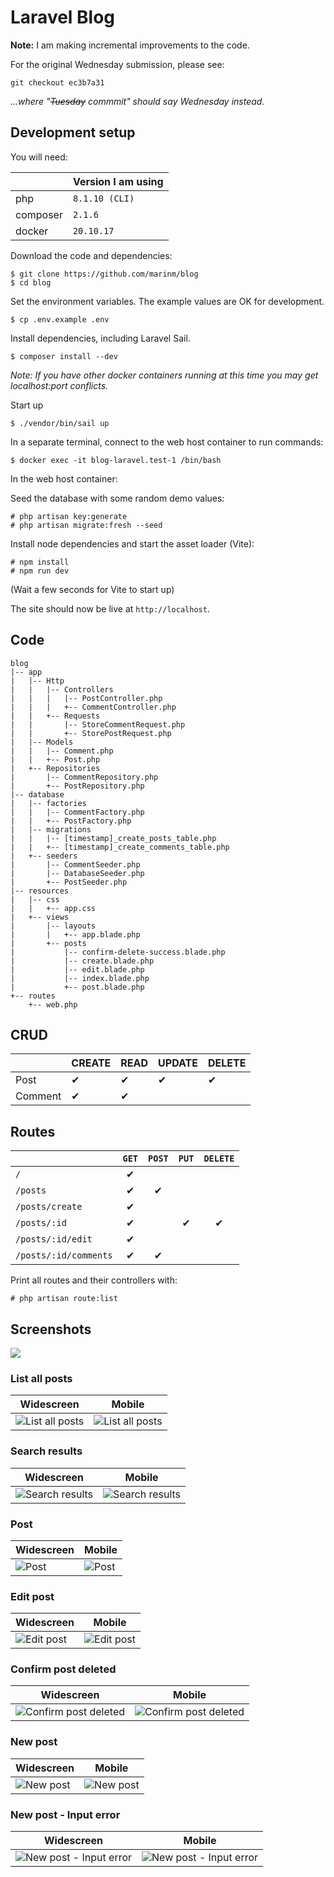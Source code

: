 # Laravel Blog

**Note:** I am making incremental improvements to the code.

For the original Wednesday submission, please see:

```
git checkout ec3b7a31
```

_...where "~~Tuesday~~ commmit" should say Wednesday instead._


## Development setup

You will need:

|          | Version I am using |
|----------|--------------------|
| php      | `8.1.10 (CLI)`     |
| composer | `2.1.6`            |
| docker   | `20.10.17`         |

Download the code and dependencies:

```
$ git clone https://github.com/marinm/blog
$ cd blog
```

Set the environment variables. The example values are OK for development.

```
$ cp .env.example .env
```

Install dependencies, including Laravel Sail.

```
$ composer install --dev
```

_Note: If you have other docker containers running at this time you may get localhost:port conflicts._

Start up

```
$ ./vendor/bin/sail up
```

In a separate terminal, connect to the web host container to run commands:

```
$ docker exec -it blog-laravel.test-1 /bin/bash
```

In the web host container:

Seed the database with some random demo values:

```
# php artisan key:generate
# php artisan migrate:fresh --seed
```

Install node dependencies and start the asset loader (Vite):

```
# npm install
# npm run dev
```

(Wait a few seconds for Vite to start up)

The site should now be live at `http://localhost`.

## Code

```
blog
|-- app
|   |-- Http
|   |   |-- Controllers
|   |   |   |-- PostController.php
|   |   |   +-- CommentController.php
|   |   +-- Requests
|   |       |-- StoreCommentRequest.php
|   |       +-- StorePostRequest.php
|   |-- Models
|   |   |-- Comment.php
|   |   +-- Post.php
|   +-- Repositories
|       |-- CommentRepository.php
|       +-- PostRepository.php
|-- database
|   |-- factories
|   |   |-- CommentFactory.php
|   |   +-- PostFactory.php
|   |-- migrations
|   |   |-- [timestamp]_create_posts_table.php
|   |   +-- [timestamp]_create_comments_table.php
|   +-- seeders
|       |-- CommentSeeder.php
|       |-- DatabaseSeeder.php
|       +-- PostSeeder.php
|-- resources
|   |-- css
|   |   +-- app.css
|   +-- views
|       |-- layouts
|       |   +-- app.blade.php
|       +-- posts
|           |-- confirm-delete-success.blade.php
|           |-- create.blade.php
|           |-- edit.blade.php
|           |-- index.blade.php
|           +-- post.blade.php
+-- routes
    +-- web.php
```


## CRUD

|         | CREATE | READ | UPDATE | DELETE |
|---------|--------|------|--------|--------|
| Post    |  ✔︎     |  ✔︎   |  ✔︎     |  ✔︎     |
| Comment |  ✔︎     |  ✔︎   |        |        |


## Routes

|                       | `GET`    | `POST`   | `PUT`  | `DELETE` |
|-----------------------|:--------:|:--------:|:------:|:------:|
| `/`                   |  ✔︎       |          |        |        |
| `/posts`              |  ✔︎       |  ✔︎       |        |        |
| `/posts/create`       |  ✔︎       |          |        |        |
| `/posts/:id`          |  ✔︎       |          |  ✔︎     |  ✔︎     |
| `/posts/:id/edit`     |  ✔︎       |          |        |        |
| `/posts/:id/comments` |  ✔︎       |  ✔︎       |        |        |

Print all routes and their controllers with:

```
# php artisan route:list
```

## Screenshots

![](/docs/screenshots/)


### List all posts

| Widescreen| Mobile |
|-|-|
| ![List all posts](/docs/screenshots/widescreen-all-posts.png) | ![List all posts](/docs/screenshots/mobile-all-posts.png) |

### Search results

| Widescreen| Mobile |
|-|-|
| ![Search results](/docs/screenshots/widescreen-search-results.png) | ![Search results](/docs/screenshots/mobile-search-results.png) |


### Post

| Widescreen| Mobile |
|-|-|
| ![Post](/docs/screenshots/widescreen-one-post-page.png) | ![Post](/docs/screenshots/mobile-one-post-page.png) |


### Edit post

| Widescreen| Mobile |
|-|-|
| ![Edit post](/docs/screenshots/widescreen-edit-post.png) | ![Edit post](/docs/screenshots/mobile-edit-post.png) |


### Confirm post deleted

| Widescreen| Mobile |
|-|-|
| ![Confirm post deleted](/docs/screenshots/widescreen-confirm-post-deleted.png) | ![Confirm post deleted](/docs/screenshots/mobile-confirm-post-deleted.png) |


### New post

| Widescreen| Mobile |
|-|-|
| ![New post](/docs/screenshots/widescreen-new-post.png) | ![New post](/docs/screenshots/mobile-new-post.png) |


### New post - Input error

| Widescreen| Mobile |
|-|-|
| ![New post - Input error](/docs/screenshots/widescreen-new-post-input-error.png) | ![New post - Input error](/docs/screenshots/mobile-new-post-input-error.png) |
